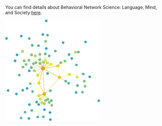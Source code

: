 You can find details about Behavioral Network Science: Language, Mind, and Society [here](BehavioralNetworkScience.md).

<img src="https://raw.githubusercontent.com/thomasthills/thomasthills.github.io/de56e6820560d2d87446a3218fb7cc0c469b02ab/assets/vanGogh5.svg" alt="image" width="300" height="auto">

